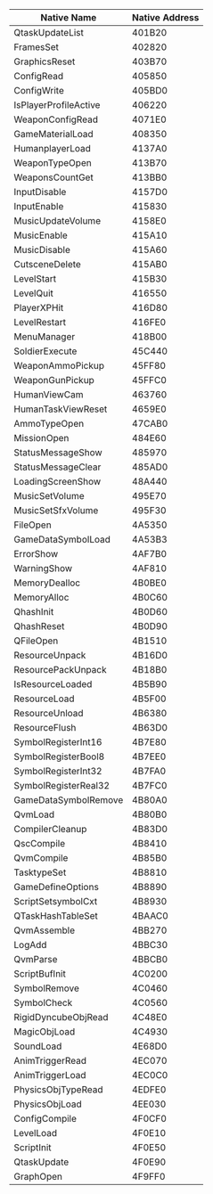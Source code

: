 | Native Name           | Native Address   |
|-----------------------|------------------|
| QtaskUpdateList       | 401B20           |
| FramesSet             | 402820           |
| GraphicsReset         | 403B70           |
| ConfigRead            | 405850           |
| ConfigWrite           | 405BD0           |
| IsPlayerProfileActive | 406220           |
| WeaponConfigRead      | 4071E0           |
| GameMaterialLoad      | 408350           |
| HumanplayerLoad       | 4137A0           |
| WeaponTypeOpen        | 413B70           |
| WeaponsCountGet       | 413BB0           |
| InputDisable          | 4157D0           |
| InputEnable           | 415830           |
| MusicUpdateVolume     | 4158E0           |
| MusicEnable           | 415A10           |
| MusicDisable          | 415A60           |
| CutsceneDelete        | 415AB0           |
| LevelStart            | 415B30           |
| LevelQuit             | 416550           |
| PlayerXPHit           | 416D80           |
| LevelRestart          | 416FE0           |
| MenuManager           | 418B00           |
| SoldierExecute        | 45C440           |
| WeaponAmmoPickup      | 45FF80           |
| WeaponGunPickup       | 45FFC0           |
| HumanViewCam          | 463760           |
| HumanTaskViewReset    | 4659E0           |
| AmmoTypeOpen          | 47CAB0           |
| MissionOpen           | 484E60           |
| StatusMessageShow     | 485970           |
| StatusMessageClear    | 485AD0           |
| LoadingScreenShow     | 48A440           |
| MusicSetVolume        | 495E70           |
| MusicSetSfxVolume     | 495F30           |
| FileOpen              | 4A5350           |
| GameDataSymbolLoad    | 4A53B3           |
| ErrorShow             | 4AF7B0           |
| WarningShow           | 4AF810           |
| MemoryDealloc         | 4B0BE0           |
| MemoryAlloc           | 4B0C60           |
| QhashInit             | 4B0D60           |
| QhashReset            | 4B0D90           |
| QFileOpen             | 4B1510           |
| ResourceUnpack        | 4B16D0           |
| ResourcePackUnpack    | 4B18B0           |
| IsResourceLoaded      | 4B5B90           |
| ResourceLoad          | 4B5F00           |
| ResourceUnload        | 4B6380           |
| ResourceFlush         | 4B63D0           |
| SymbolRegisterInt16   | 4B7E80           |
| SymbolRegisterBool8   | 4B7EE0           |
| SymbolRegisterInt32   | 4B7FA0           |
| SymbolRegisterReal32  | 4B7FC0           |
| GameDataSymbolRemove  | 4B80A0           |
| QvmLoad               | 4B80B0           |
| CompilerCleanup       | 4B83D0           |
| QscCompile            | 4B8410           |
| QvmCompile            | 4B85B0           |
| TasktypeSet           | 4B8810           |
| GameDefineOptions     | 4B8890           |
| ScriptSetsymbolCxt    | 4B8930           |
| QTaskHashTableSet     | 4BAAC0           |
| QvmAssemble           | 4BB270           |
| LogAdd                | 4BBC30           |
| QvmParse              | 4BBCB0           |
| ScriptBufInit         | 4C0200           |
| SymbolRemove          | 4C0460           |
| SymbolCheck           | 4C0560           |
| RigidDyncubeObjRead   | 4C48E0           |
| MagicObjLoad          | 4C4930           |
| SoundLoad             | 4E68D0           |
| AnimTriggerRead       | 4EC070           |
| AnimTriggerLoad       | 4EC0C0           |
| PhysicsObjTypeRead    | 4EDFE0           |
| PhysicsObjLoad        | 4EE030           |
| ConfigCompile         | 4F0CF0           |
| LevelLoad             | 4F0E10           |
| ScriptInit            | 4F0E50           |
| QtaskUpdate           | 4F0E90           |
| GraphOpen             | 4F9FF0           |
